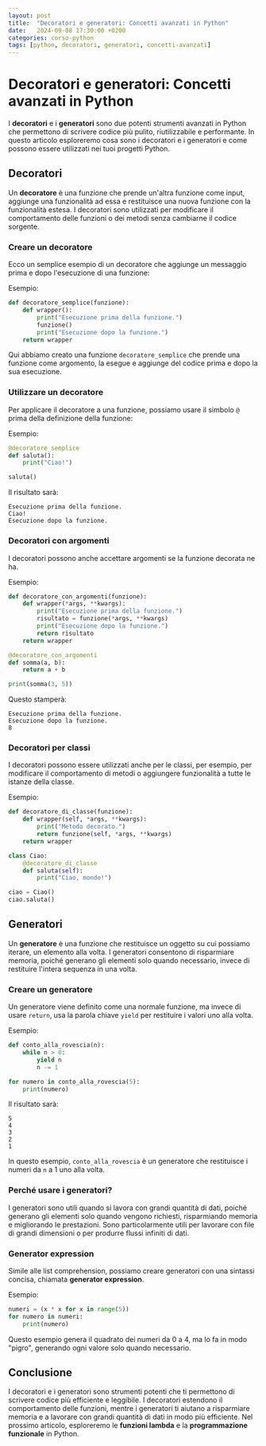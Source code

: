 ```yaml
---
layout: post
title:  "Decoratori e generatori: Concetti avanzati in Python"
date:   2024-09-08 17:30:00 +0200
categories: corso-python
tags: [python, decoratori, generatori, concetti-avanzati]
---
```


# Decoratori e generatori: Concetti avanzati in Python

I **decoratori** e i **generatori** sono due potenti strumenti avanzati in Python che permettono di scrivere codice più pulito, riutilizzabile e performante. In questo articolo esploreremo cosa sono i decoratori e i generatori e come possono essere utilizzati nei tuoi progetti Python.

## Decoratori

Un **decoratore** è una funzione che prende un'altra funzione come input, aggiunge una funzionalità ad essa e restituisce una nuova funzione con la funzionalità estesa. I decoratori sono utilizzati per modificare il comportamento delle funzioni o dei metodi senza cambiarne il codice sorgente.

### Creare un decoratore

Ecco un semplice esempio di un decoratore che aggiunge un messaggio prima e dopo l'esecuzione di una funzione:

Esempio:
```python
def decoratore_semplice(funzione):
    def wrapper():
        print("Esecuzione prima della funzione.")
        funzione()
        print("Esecuzione dopo la funzione.")
    return wrapper
```

Qui abbiamo creato una funzione `decoratore_semplice` che prende una funzione come argomento, la esegue e aggiunge del codice prima e dopo la sua esecuzione.

### Utilizzare un decoratore

Per applicare il decoratore a una funzione, possiamo usare il simbolo `@` prima della definizione della funzione:

Esempio:
```python
@decoratore_semplice
def saluta():
    print("Ciao!")

saluta()
```

Il risultato sarà:
```
Esecuzione prima della funzione.
Ciao!
Esecuzione dopo la funzione.
```

### Decoratori con argomenti

I decoratori possono anche accettare argomenti se la funzione decorata ne ha.

Esempio:
```python
def decoratore_con_argomenti(funzione):
    def wrapper(*args, **kwargs):
        print("Esecuzione prima della funzione.")
        risultato = funzione(*args, **kwargs)
        print("Esecuzione dopo la funzione.")
        return risultato
    return wrapper

@decoratore_con_argomenti
def somma(a, b):
    return a + b

print(somma(3, 5))
```

Questo stamperà:
```
Esecuzione prima della funzione.
Esecuzione dopo la funzione.
8
```

### Decoratori per classi

I decoratori possono essere utilizzati anche per le classi, per esempio, per modificare il comportamento di metodi o aggiungere funzionalità a tutte le istanze della classe.

Esempio:
```python
def decoratore_di_classe(funzione):
    def wrapper(self, *args, **kwargs):
        print("Metodo decorato.")
        return funzione(self, *args, **kwargs)
    return wrapper

class Ciao:
    @decoratore_di_classe
    def saluta(self):
        print("Ciao, mondo!")

ciao = Ciao()
ciao.saluta()
```

## Generatori

Un **generatore** è una funzione che restituisce un oggetto su cui possiamo iterare, un elemento alla volta. I generatori consentono di risparmiare memoria, poiché generano gli elementi solo quando necessario, invece di restituire l'intera sequenza in una volta.

### Creare un generatore

Un generatore viene definito come una normale funzione, ma invece di usare `return`, usa la parola chiave `yield` per restituire i valori uno alla volta.

Esempio:
```python
def conto_alla_rovescia(n):
    while n > 0:
        yield n
        n -= 1

for numero in conto_alla_rovescia(5):
    print(numero)
```

Il risultato sarà:
```
5
4
3
2
1
```

In questo esempio, `conto_alla_rovescia` è un generatore che restituisce i numeri da `n` a 1 uno alla volta.

### Perché usare i generatori?

I generatori sono utili quando si lavora con grandi quantità di dati, poiché generano gli elementi solo quando vengono richiesti, risparmiando memoria e migliorando le prestazioni. Sono particolarmente utili per lavorare con file di grandi dimensioni o per produrre flussi infiniti di dati.

### Generator expression

Simile alle list comprehension, possiamo creare generatori con una sintassi concisa, chiamata **generator expression**.

Esempio:
```python
numeri = (x * x for x in range(5))
for numero in numeri:
    print(numero)
```

Questo esempio genera il quadrato dei numeri da 0 a 4, ma lo fa in modo "pigro", generando ogni valore solo quando necessario.

## Conclusione

I decoratori e i generatori sono strumenti potenti che ti permettono di scrivere codice più efficiente e leggibile. I decoratori estendono il comportamento delle funzioni, mentre i generatori ti aiutano a risparmiare memoria e a lavorare con grandi quantità di dati in modo più efficiente. Nel prossimo articolo, esploreremo le **funzioni lambda** e la **programmazione funzionale** in Python.
